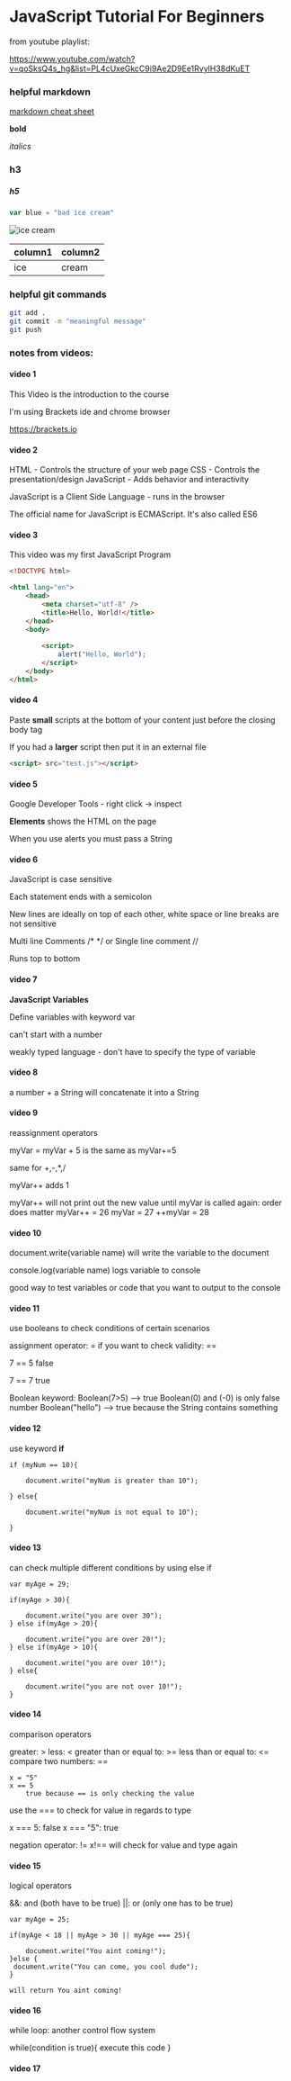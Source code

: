 # JavaScript Tutorial For Beginners

from youtube playlist:

https://www.youtube.com/watch?v=qoSksQ4s_hg&list=PL4cUxeGkcC9i9Ae2D9Ee1RvylH38dKuET

### helpful markdown

[markdown cheat sheet](https://www.markdownguide.org/cheat-sheet/)

**bold**

_italics_

### h3

##### h5

```JavaScript
var blue = "bad ice cream"
```

![ice cream](doc-images/ice-cream.jpeg)

| column1 | column2 |
| ------- | ------- |
| ice     | cream   |

### helpful git commands

```Bash
git add .
git commit -m "meaningful message"
git push
```

### notes from videos:

#### video 1

This Video is the introduction to the course  

I'm using Brackets ide and chrome browser

https://brackets.io

#### video 2

HTML - Controls the structure of your web page 
CSS - Controls the presentation/design
JavaScript - Adds behavior and interactivity

JavaScript is a Client Side Language - runs in the browser

The official name for JavaScript is ECMAScript. It's also called ES6 

#### video 3

This video was my first JavaScript Program 

```html
<!DOCTYPE html>

<html lang="en">
    <head>
        <meta charset="utf-8" />
        <title>Hello, World!</title>
    </head>
    <body>
    
        <script>
            alert("Hello, World");
        </script>
    </body>
</html>
```

#### video 4

Paste **small** scripts at the bottom of your content just before the closing body tag

If you had a **larger** script then put it in an external file

```html
<script> src="test.js"></script>
```

#### video 5

Google Developer Tools - right click -> inspect

**Elements** shows the HTML on the page

When you use alerts you must pass a String

#### video 6 

JavaScript is case sensitive  

Each statement ends with a semicolon

New lines are ideally on top of each other, white space or line breaks are not sensitive 

Multi line Comments /* */ or Single line comment //

Runs top to bottom 

#### video 7 

**JavaScript Variables**

Define variables with keyword var 

can't start with a number

weakly typed language - don't have to specify the type of variable

#### video 8 

a number + a String will concatenate it into a String

#### video 9 

reassignment operators

myVar = myVar + 5 is the same as myVar+=5

same for +,-,*,/

myVar++ adds 1

myVar++ will not print out the new value until myVar is called again: order does matter
myVar++ = 26
myVar = 27
++myVar = 28

#### video 10

document.write(variable name) will write the variable to the document 

console.log(variable name) logs variable to console 

good way to test variables or code that you want to output to the console

#### video 11

use booleans to check conditions of certain scenarios 

assignment operator: =
if you want to check validity: == 

7 == 5 
false 

7 == 7 
true 

Boolean keyword: Boolean(7>5) --> true 
Boolean(0) and (-0) is only false number 
Boolean("hello") --> true because the String contains something 

#### video 12

use keyword **if**

``` 
if (myNum == 10){
    
    document.write("myNum is greater than 10");
    
} else{
    
    document.write("myNum is not equal to 10");
    
}
```

#### video 13

can check multiple different conditions by using else if

```
var myAge = 29;

if(myAge > 30){
    
    document.write("you are over 30");
} else if(myAge > 20){
    
    document.write("you are over 20!");   
} else if(myAge > 10){
    
    document.write("you are over 10!");
} else{
    
    document.write("you are not over 10!");
}

```

#### video 14

comparison operators

greater: > 
less: < 
greater than or equal to: >=
less than or equal to: <=
compare two numbers: == 

```
x = "5"
x == 5 
    true because == is only checking the value
```
use the === to check for value in regards to type 

x === 5: false 
x === "5": true

negation operator: !=
x!== will check for value and type again 

#### video 15

logical operators 

&&: and (both have to be true)
||: or (only one has to be true)

```
var myAge = 25; 

if(myAge < 18 || myAge > 30 || myAge === 25){
    
    document.write("You aint coming!");
}else {
 document.write("You can come, you cool dude");   
}

will return You aint coming!
```

#### video 16

while loop: another control flow system 

while(condition is true){
      execute this code
 }
 
#### video 17


    
